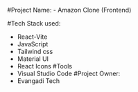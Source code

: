 #Project Name: 
    - Amazon Clone (Frontend)

#Tech Stack used:
   - React-Vite
   - JavaScript
   - Tailwind css
   - Material UI
   - React Icons
#Tools
   - Visual Studio Code
#Project Owner:
  - Evangadi Tech
